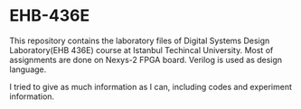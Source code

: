 # EHB-436E
This repository contains the laboratory files of Digital Systems Design Laboratory(EHB 436E) course at Istanbul Techincal University.
Most of assignments are done on Nexys-2 FPGA board. Verilog is used as design language.

I tried to give as much information as I can, including codes and experiment information.
